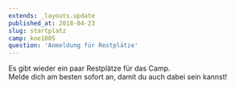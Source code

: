 ```yaml
---
extends: _layouts.update
published_at: 2018-04-23
slug: startplatz
camp: koe1805
question: 'Anmeldung für Restplätze'
---
```


Es gibt wieder ein paar Restplätze für das Camp.  
Melde dich am besten sofort an, damit du auch dabei sein kannst!